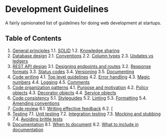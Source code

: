 # Development Guidelines

A fairly opinionated list of guidelines for doing web development at
startups.

## Table of Contents

1. [General principles]()
    1.1. [SOLID]()
    1.2. [Knowledge sharing]()
2. [Database design]()
    2.1. [Conventions]()
    2.2. [Column types]()
    2.3. [Updates vs ledgers]()
3. [REST API design]()
    3.1. [Designing endpoints and routes]()
    3.2. [Response formats]()
    3.3. [Status codes]()
    3.4. [Versioning]()
    3.5. [Documenting]()
4. [Code writing]()
    4.1. [Top level guidelines]()
    4.2. [Error handling]()
    4.3. [Magic numbers]()
    4.4. [Logging]()
    4.5. [Comments]()
4. [Code organization patterns]()
    4.1. [Purpose and motivation]()
    4.2. [Policy objects]()
    4.3. [Decorator objects]()
    4.4. [Service objects]()
5. [Code consistency]()
    5.1. [Styleguides]()
    5.2. [Linting]()
    5.3. [Formatting]()
    5.4. [Amending conventions]()
6. [Code review]()
    6.1. [Writing effective feedback]()
    6.2. [
7. [Testing]()
    7.1. [Unit testing]()
    7.2. [Integration testing]()
    7.3. [Mocking and stubbing]()
    7.4. [Avoiding brittle tests]()
8. [Documentation]()
    8.1. [When to document]()
    8.2. [What to include in documentation]()
